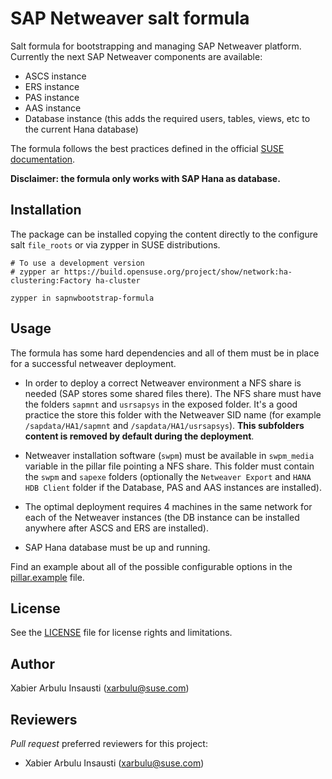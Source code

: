 # SAP Netweaver salt formula

Salt formula for bootstrapping and managing SAP Netweaver platform. Currently the next SAP Netweaver components are available:

- ASCS instance
- ERS instance
- PAS instance
- AAS instance
- Database instance (this adds the required users, tables, views, etc to the current Hana database)

The formula follows the best practices defined in the official [SUSE documentation](https://www.suse.com/media/white-paper/sap_netweaver_availability_cluster_740_setup_guide.pdf?_ga=2.211949268.1511104453.1571203291-1421744106.1546416539).

**Disclaimer: the formula only works with SAP Hana as database.**

## Installation

The package can be installed copying the content directly to the configure salt `file_roots` or via zypper in SUSE distributions.

    # To use a development version
    # zypper ar https://build.opensuse.org/project/show/network:ha-clustering:Factory ha-cluster

    zypper in sapnwbootstrap-formula

## Usage

The formula has some hard dependencies and all of them must be in place for a successful netweaver deployment.

- In order to deploy a correct Netweaver environment a NFS share is needed (SAP stores some shared files there). The NFS share must have the folders `sapmnt` and `usrsapsys` in the exposed folder. It's a good practice the store this folder with the Netweaver SID name (for example `/sapdata/HA1/sapmnt` and `/sapdata/HA1/usrsapsys`). **This subfolders content is removed by default during the deployment**.

- Netweaver installation software (`swpm`) must be available in `swpm_media` variable in the pillar file pointing a NFS share. This folder must contain the `swpm` and `sapexe` folders (optionally the `Netweaver Export` and `HANA HDB Client` folder if the Database, PAS and AAS instances are installed).

- The optimal deployment requires 4 machines in the same network for each of the Netweaver instances (the DB instance can be installed anywhere after ASCS and ERS are installed).

- SAP Hana database must be up and running.

Find an example about all of the possible configurable options in the [pillar.example](pillar.example) file.

## License

See the [LICENSE](LICENSE) file for license rights and limitations.

## Author

Xabier Arbulu Insausti (xarbulu@suse.com)

## Reviewers

*Pull request* preferred reviewers for this project:
- Xabier Arbulu Insausti (xarbulu@suse.com)
